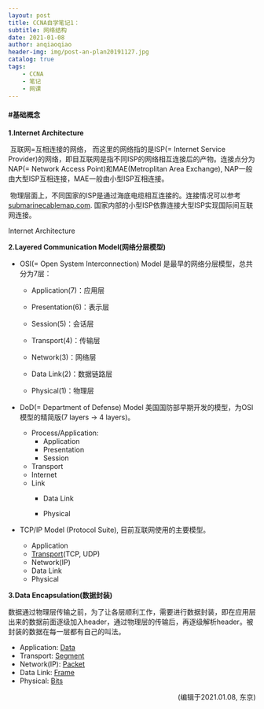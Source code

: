 ```yaml
---
layout: post
title: CCNA自学笔记1：
subtitle: 网络结构
date: 2021-01-08
author: anqiaoqiao
header-img: img/post-an-plan20191127.jpg
catalog: true
tags:
    - CCNA
    - 笔记
    - 网课
---
```


#### #基础概念

**1.Internet Architecture** 

​		互联网=互相连接的网络， 而这里的网络指的是ISP(= Internet Service Provider)的网络，即目互联网是指不同ISP的网络相互连接后的产物。连接点分为NAP(= Network Access Point)和MAE(Metroplitan Area Exchange), NAP一般由大型ISP互相连接，MAE一般由小型ISP互相连接。

​		物理层面上，不同国家的ISP是通过海底电缆相互连接的。连接情况可以参考 [submarinecablemap.com](https://www.submarinecablemap.com/). 国家内部的小型ISP依靠连接大型ISP实现国际间互联网连接。

Internet Architecture 

**2.Layered Communication Model(网络分层模型)**

- OSI(= Open System Interconnection) Model 是最早的网络分层模型，总共分为7层：
  - Application(7)：应用层
  
  - Presentation(6)：表示层
  
  - Session(5)：会话层
  
  - Transport(4)：传输层
  
  - Network(3)：网络层
  
  - Data Link(2)：数据链路层
  
  - Physical(1)：物理层
  
- DoD(= Department of Defense) Model 美国国防部早期开发的模型，为OSI模型的精简版(7 layers -> 4 layers)。
  - Process/Application:
    - Application
    - Presentation
    - Session
  - Transport
  - Internet
  - Link
    - Data Link
    
    - Physical
    
  
- TCP/IP Model (Protocol Suite), 目前互联网使用的主要模型。
  - Application
  - <u>Transport</u>(TCP, UDP) 
  - Network(IP)
  - Data Link
  - Physical

**3.Data Encapsulation(数据封装)**

​		数据通过物理层传输之前，为了让各层顺利工作，需要进行数据封装，即在应用层出来的数据前面逐级加入header，通过物理层的传输后，再逐级解析header。被封装的数据在每一层都有自己的叫法。

- Application: <u>Data</u>
- Transport: <u>Segment</u>
- Network(IP): <u>Packet</u>
- Data Link: <u>Frame</u>
- Physical: <u>Bits</u>

<p align="right">(编辑于2021.01.08, 东京)</p>

